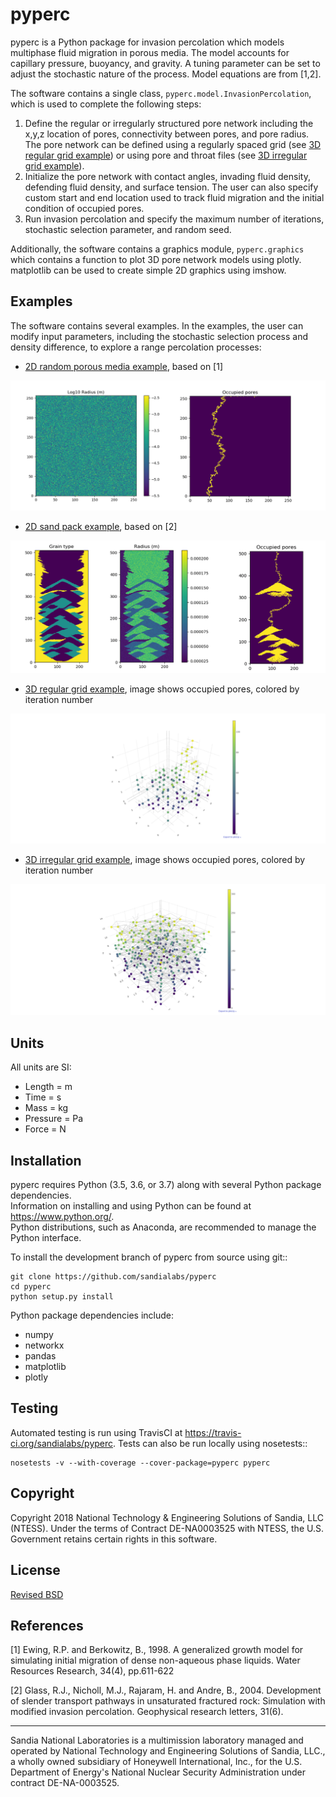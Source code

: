 pyperc
=======================================

pyperc is a Python package for invasion percolation which models multiphase fluid migration in porous 
media.  The model accounts for capillary pressure, buoyancy, and gravity.  A tuning parameter can be 
set to adjust the stochastic nature of the process.  Model equations are from [1,2]. 

The software contains a single class, `pyperc.model.InvasionPercolation`, which is used to complete the following steps:

1. Define the regular or irregularly structured pore network including the x,y,z location of pores, connectivity 
   between pores, and pore radius. The pore network can be defined using a regularly spaced grid 
   (see [3D regular grid example](examples/grid_example.py))
   or using pore and throat files (see [3D irregular grid example](examples/network_example.py)).
2. Initialize the pore network with contact angles, invading fluid density, defending fluid density, and surface tension. 
   The user can also specify custom start and end location used to track fluid migration and the initial condition of occupied pores.
3. Run invasion percolation and specify the maximum number of iterations, stochastic selection parameter, and random seed.

Additionally, the software contains a graphics module, `pyperc.graphics` which contains a function to plot 3D pore 
network models using plotly. matplotlib can be used to create simple 2D graphics using imshow.

Examples
-----------
The software contains several examples. In the examples, the user can modify input 
parameters, including the stochastic selection process and density 
difference, to explore a range percolation processes:

* [2D random porous media example](examples/random_porous_media_example.py), based on [1]

![Random field example](figures/random_ex.png)

* [2D sand pack example](examples/sand_pack_example.py), based on [2]

![Sand pack example](figures/sand_pack_ex.png)

* [3D regular grid example](examples/grid_example.py), image shows occupied pores, colored by iteration number

![Grid example](figures/grid_ex.png)

* [3D irregular grid example](examples/network_example.py), image shows occupied pores, colored by iteration number

![Network example](figures/network_ex.png)

Units
---------
All units are SI:

* Length = m
* Time = s
* Mass = kg
* Pressure = Pa
* Force = N

Installation
-----------------
pyperc requires Python (3.5, 3.6, or 3.7) along with several Python package dependencies.  
Information on installing and using Python can be found at 
https://www.python.org/.  
Python distributions, such as Anaconda, are recommended to manage the Python interface.  

To install the development branch of pyperc from source using git::

	git clone https://github.com/sandialabs/pyperc
	cd pyperc
	python setup.py install

Python package dependencies include:

* numpy
* networkx
* pandas
* matplotlib
* plotly

Testing
------------
Automated testing is run using TravisCI at https://travis-ci.org/sandialabs/pyperc.
Tests can also be run locally using nosetests::
  
	nosetests -v --with-coverage --cover-package=pyperc pyperc

Copyright
------------
Copyright 2018 National Technology & Engineering Solutions of Sandia, 
LLC (NTESS). Under the terms of Contract DE-NA0003525 with NTESS, the U.S. 
Government retains certain rights in this software.

License
-------------------------
[Revised BSD](LICENSE.txt)

References
------------

[1] Ewing, R.P. and Berkowitz, B., 1998. A generalized growth model for simulating initial migration of dense non-aqueous phase liquids. Water Resources Research, 34(4), pp.611-622

[2] Glass, R.J., Nicholl, M.J., Rajaram, H. and Andre, B., 2004. Development of slender transport pathways in unsaturated fractured rock: Simulation with modified invasion percolation. Geophysical research letters, 31(6).


___
Sandia National Laboratories is a multimission laboratory managed and operated by National Technology and 
Engineering Solutions of Sandia, LLC., a wholly owned subsidiary of Honeywell International, Inc., for the 
U.S. Department of Energy's National Nuclear Security Administration under contract DE-NA-0003525.
